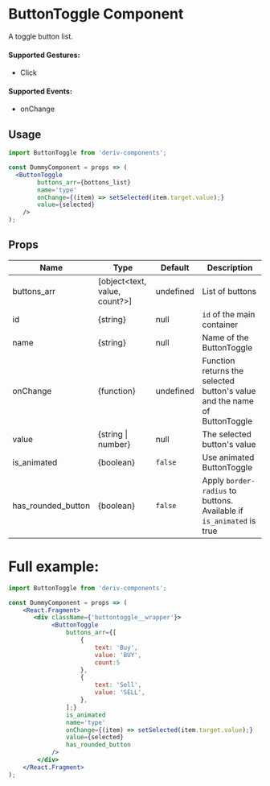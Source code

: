 # ButtonToggle Component

A toggle button list.


#### Supported Gestures:

-   Click

#### Supported Events:

-   onChange

## Usage

```jsx
import ButtonToggle from 'deriv-components';

const DummyComponent = props => (
  <ButtonToggle
        buttons_arr={bottons_list}
        name='type'
        onChange={(item) => setSelected(item.target.value);}
        value={selected}
    />
);
```
## Props

| Name                 | Type                           | Default     | Description                                                                 |
| -------------------- | ------------------------------ | ----------- | --------------------------------------------------------------------------- |
| buttons_arr          | [object<text, value, count?>]  | undefined   | List of buttons                                                             |
| id                   | {string}                       | null        | `id` of the main container                                                  |
| name                 | {string}                       | null        | Name of the ButtonToggle                                                    |
| onChange             | {function}                     | undefined   | Function returns the selected button's value and the name of ButtonToggle   |
| value                | {string \| number}             | null        | The selected button's value                                                 |
| is_animated          | {boolean}                      | `false`     | Use animated ButtonToggle                                                   |
| has\_rounded\_button | {boolean}                      | `false`     | Apply `border-radius` to buttons. Available if `is_animated` is true        |


# Full example:

```jsx
import ButtonToggle from 'deriv-components';

const DummyComponent = props => (
    <React.Fragment>
       <div className={'buttontoggle__wrapper'}>
            <ButtonToggle
                buttons_arr={[
                    {
                        text: 'Buy',
                        value: 'BUY',
                        count:5
                    },
                    {
                        text: 'Sell',
                        value: 'SELL',
                    },
                ];}
                is_animated
                name='type'
                onChange={(item) => setSelected(item.target.value);}
                value={selected}
                has_rounded_button
            />
        </div>
    </React.Fragment>
);
```
